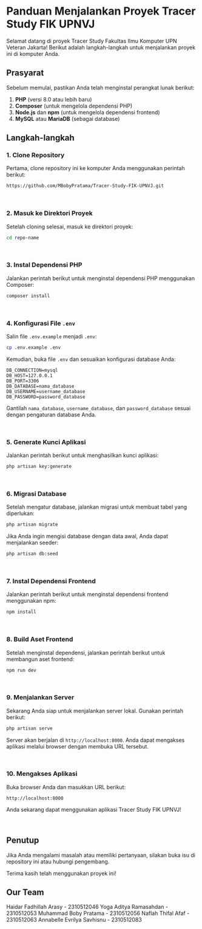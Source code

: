 # Panduan Menjalankan Proyek Tracer Study FIK UPNVJ

Selamat datang di proyek Tracer Study Fakultas Ilmu Komputer UPN Veteran Jakarta! Berikut adalah langkah-langkah untuk menjalankan proyek ini di komputer Anda.

## Prasyarat

Sebelum memulai, pastikan Anda telah menginstal perangkat lunak berikut:

1. **PHP** (versi 8.0 atau lebih baru)
2. **Composer** (untuk mengelola dependensi PHP)
3. **Node.js** dan **npm** (untuk mengelola dependensi frontend)
4. **MySQL** atau **MariaDB** (sebagai database)

## Langkah-langkah

### 1. Clone Repository

Pertama, clone repository ini ke komputer Anda menggunakan perintah berikut:

```bash
https://github.com/MBobyPratama/Tracer-Study-FIK-UPNVJ.git
```
<br>

### 2. Masuk ke Direktori Proyek

Setelah cloning selesai, masuk ke direktori proyek:

```bash
cd repo-name
```
<br>

### 3. Instal Dependensi PHP

Jalankan perintah berikut untuk menginstal dependensi PHP menggunakan Composer:

```bash
composer install
```
<br>

### 4. Konfigurasi File `.env`

Salin file `.env.example` menjadi `.env`:

```bash
cp .env.example .env
```

Kemudian, buka file `.env` dan sesuaikan konfigurasi database Anda:

```plaintext
DB_CONNECTION=mysql
DB_HOST=127.0.0.1
DB_PORT=3306
DB_DATABASE=nama_database
DB_USERNAME=username_database
DB_PASSWORD=password_database
```

Gantilah `nama_database`, `username_database`, dan `password_database` sesuai dengan pengaturan database Anda.

<br>

### 5. Generate Kunci Aplikasi

Jalankan perintah berikut untuk menghasilkan kunci aplikasi:

```bash
php artisan key:generate
```
<br>

### 6. Migrasi Database

Setelah mengatur database, jalankan migrasi untuk membuat tabel yang diperlukan:

```bash
php artisan migrate
```

Jika Anda ingin mengisi database dengan data awal, Anda dapat menjalankan seeder:

```bash
php artisan db:seed
```
<br>

### 7. Instal Dependensi Frontend

Jalankan perintah berikut untuk menginstal dependensi frontend menggunakan npm:

```bash
npm install
```
<br>

### 8. Build Aset Frontend

Setelah menginstal dependensi, jalankan perintah berikut untuk membangun aset frontend:

```bash
npm run dev
```
<br>

### 9. Menjalankan Server

Sekarang Anda siap untuk menjalankan server lokal. Gunakan perintah berikut:

```bash
php artisan serve
```

Server akan berjalan di `http://localhost:8000`. Anda dapat mengakses aplikasi melalui browser dengan membuka URL tersebut.

<br>

### 10. Mengakses Aplikasi

Buka browser Anda dan masukkan URL berikut:

```plaintext
http://localhost:8000
```

Anda sekarang dapat menggunakan aplikasi Tracer Study FIK UPNVJ!

<br>

## Penutup

Jika Anda mengalami masalah atau memiliki pertanyaan, silakan buka isu di repository ini atau hubungi pengembang.

Terima kasih telah menggunakan proyek ini!
<br>

## Our Team

Haidar Fadhillah Arasy - 2310512046
Yoga Aditya Ramasahdan - 2310512053
Muhammad Boby Pratama - 2310512056
Naflah Thifal Afaf - 2310512063
Annabelle Evrilya Savhisnu - 2310512083
